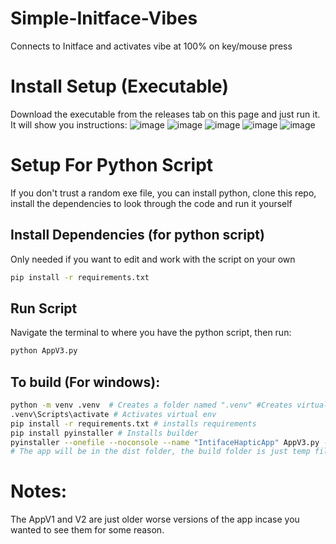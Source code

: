 # Simple-Initface-Vibes
Connects to Initface and activates vibe at 100% on key/mouse press

# Install Setup (Executable)
Download the executable from the releases tab on this page and just run it.
It will show you instructions:
![image](https://github.com/user-attachments/assets/ca2fe19f-9b92-428e-bc4c-eca6e7956731)
![image](https://github.com/user-attachments/assets/7ad68624-76cb-4be3-a68e-d8d9082d484e)
![image](https://github.com/user-attachments/assets/812460b9-aa02-449a-931c-737d6991b495)
![image](https://github.com/user-attachments/assets/af72058e-f2d6-44f0-ab1e-f15d6be8d8d3)
![image](https://github.com/user-attachments/assets/33bf3cd1-3387-4ef5-937a-5157e2e345be)

# Setup For Python Script
If you don't trust a random exe file, you can install python, clone this repo, install the dependencies to look through the code and run it yourself 
## Install Dependencies (for python script)
Only needed if you want to edit and work with the script on your own
```bash
pip install -r requirements.txt
```
## Run Script
Navigate the terminal to where you have the python script, then run:
```bash
python AppV3.py
```

## To build (For windows):
``` bash
python -m venv .venv  # Creates a folder named ".venv" #Creates virtual env
.venv\Scripts\activate # Activates virtual env
pip install -r requirements.txt # installs requirements
pip install pyinstaller # Installs builder
pyinstaller --onefile --noconsole --name "IntifaceHapticApp" AppV3.py --icon="./icon.ico" # Builds app
# The app will be in the dist folder, the build folder is just temp files you can delete
```

# Notes:
The AppV1 and V2 are just older worse versions of the app incase you wanted to see them for some reason.
